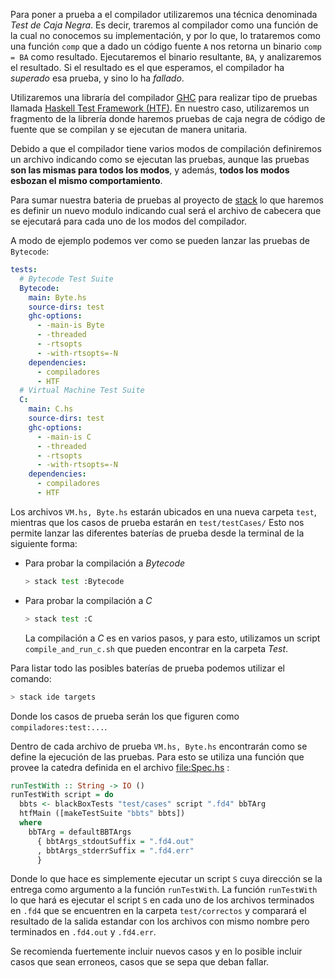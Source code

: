 Para poner a prueba a el compilador utilizaremos una técnica denominada
*Test de Caja Negra*. Es decir, traremos al compilador como una función
de la cual no conocemos su implementación, y por lo que, lo trataremos
como una función `comp` que a dado un código fuente `A` nos retorna un
binario `comp = BA` como resultado. Ejecutaremos el binario resultante,
`BA`, y analizaremos el resultado. Si el resultado es el que esperamos,
el compilador ha *superado* esa prueba, y sino lo ha *fallado*.

Utilizaremos una libraría del compilador
[GHC](https://www.haskell.org/ghc/) para realizar tipo de pruebas
llamada [Haskell Test Framework
(HTF)](https://github.com/skogsbaer/HTF). En nuestro caso, utilizaremos
un fragmento de la librería donde haremos pruebas de caja negra de
código de fuente que se compilan y se ejecutan de manera unitaria.

Debido a que el compilador tiene varios modos de compilación definiremos
un archivo indicando como se ejecutan las pruebas, aunque las pruebas
**son las mismas para todos los modos**, y además, **todos los modos
esbozan el mismo comportamiento**.

Para sumar nuestra bateria de pruebas al proyecto de
[stack](https://docs.haskellstack.org/en/stable/README/) lo que haremos
es definir un nuevo modulo indicando cual será el archivo de cabecera
que se ejecutará para cada uno de los modos del compilador.

A modo de ejemplo podemos ver como se pueden lanzar las pruebas de
`Bytecode`:

``` yaml
tests:
  # Bytecode Test Suite
  Bytecode:
    main: Byte.hs
    source-dirs: test
    ghc-options:
      - -main-is Byte
      - -threaded
      - -rtsopts
      - -with-rtsopts=-N
    dependencies:
      - compiladores
      - HTF
  # Virtual Machine Test Suite
  C:
    main: C.hs
    source-dirs: test
    ghc-options:
      - -main-is C
      - -threaded
      - -rtsopts
      - -with-rtsopts=-N
    dependencies:
      - compiladores
      - HTF
```

Los archivos `VM.hs, Byte.hs` estarán ubicados en una nueva carpeta
`test`, mientras que los casos de prueba estarán en `test/testCases/`
Esto nos permite lanzar las diferentes baterías de prueba desde la
terminal de la siguiente forma:

-   Para probar la compilación a *Bytecode*

    ``` bash
    > stack test :Bytecode
    ```

-   Para probar la compilación a *C*

    ``` bash
    > stack test :C
    ```

    La compilación a *C* es en varios pasos, y para esto, utilizamos un
    script `compile_and_run_c.sh` que pueden encontrar en la carpeta
    *Test*.

Para listar todo las posibles baterías de prueba podemos utilizar el
comando:

``` bash
> stack ide targets
```

Donde los casos de prueba serán los que figuren como
`compiladores:test:...`.

Dentro de cada archivo de prueba `VM.hs, Byte.hs` encontrarán como se
define la ejecución de las pruebas. Para esto se utiliza una función que
provee la catedra definida en el archivo [file:Spec.hs](Spec.hs) :

``` haskell
runTestWith :: String -> IO ()
runTestWith script = do
  bbts <- blackBoxTests "test/cases" script ".fd4" bbTArg
  htfMain ([makeTestSuite "bbts" bbts])
  where
    bbTArg = defaultBBTArgs
      { bbtArgs_stdoutSuffix = ".fd4.out"
      , bbtArgs_stderrSuffix = ".fd4.err"
      }
```

Donde lo que hace es simplemente ejecutar un script `S` cuya dirección
se la entrega como argumento a la función `runTestWith`. La función
`runTestWith` lo que hará es ejecutar el script `S` en cada uno de los
archivos terminados en `.fd4` que se encuentren en la carpeta
`test/correctos` y comparará el resultado de la salida estandar con los
archivos con mismo nombre pero terminados en `.fd4.out` y `.fd4.err`.

Se recomienda fuertemente incluir nuevos casos y en lo posible incluir
casos que sean erroneos, casos que se sepa que deban fallar.
